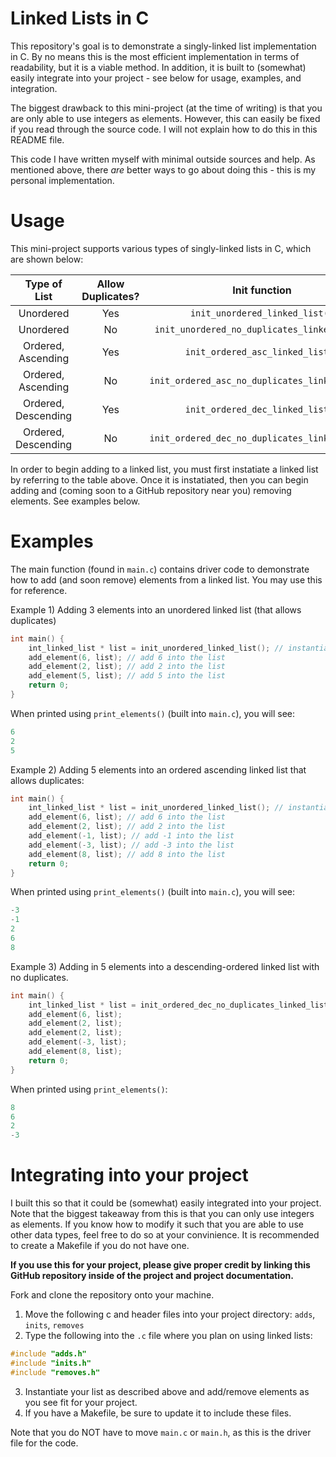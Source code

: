 # Linked Lists in C  
This repository's goal is to demonstrate a singly-linked list implementation in C. By no means this is the most efficient implementation in terms of readability, but it is a viable method. In addition, it is built to (somewhat) easily integrate into your project - see below for usage, examples, and integration.

The biggest drawback to this mini-project (at the time of writing) is that you are only able to use integers as elements. However, this can easily be fixed if you read through the source code. I will not explain how to do this in this README file.

This code I have written myself with minimal outside sources and help. As mentioned above, there *are* better ways to go about doing this - this is my personal implementation.

# Usage  
This mini-project supports various types of singly-linked lists in C, which are shown below:

|     Type of List    | Allow Duplicates? |                  Init function                 |
|:-------------------:|:-----------------:|:----------------------------------------------:|
|      Unordered      |        Yes        |         `init_unordered_linked_list()`         |
|      Unordered      |         No        |  `init_unordered_no_duplicates_linked_list()`  |
|  Ordered, Ascending |        Yes        |        `init_ordered_asc_linked_list()`        |
|  Ordered, Ascending |         No        | `init_ordered_asc_no_duplicates_linked_list()` |
| Ordered, Descending |        Yes        |        `init_ordered_dec_linked_list()`        |
| Ordered, Descending |         No        | `init_ordered_dec_no_duplicates_linked_list()` |

In order to begin adding to a linked list, you must first instatiate a linked list by referring to the table above. Once it is instatiated, then you can begin adding and (coming soon to a GitHub repository near you) removing elements. See examples below.

# Examples
The main function (found in `main.c`) contains driver code to demonstrate how to add (and soon remove) elements from a linked list. You may use this for reference.

Example 1) Adding 3 elements into an unordered linked list (that allows duplicates)
```c
int main() {
    int_linked_list * list = init_unordered_linked_list(); // instantiate
    add_element(6, list); // add 6 into the list
    add_element(2, list); // add 2 into the list
    add_element(5, list); // add 5 into the list
    return 0;
}
```
When printed using `print_elements()` (built into `main.c`), you will see:
```c
6
2
5
```

Example 2) Adding 5 elements into an ordered ascending linked list that allows duplicates:
```c
int main() {
    int_linked_list * list = init_unordered_linked_list(); // instantiate list
    add_element(6, list); // add 6 into the list
    add_element(2, list); // add 2 into the list
    add_element(-1, list); // add -1 into the list
    add_element(-3, list); // add -3 into the list
    add_element(8, list); // add 8 into the list
    return 0;
}
```
When printed using `print_elements()` (built into `main.c`), you will see:
```c
-3
-1
2
6
8
```
Example 3) Adding in 5 elements into a descending-ordered linked list with no duplicates.
```c
int main() {
    int_linked_list * list = init_ordered_dec_no_duplicates_linked_list();
    add_element(6, list);
    add_element(2, list);
    add_element(2, list);
    add_element(-3, list);
    add_element(8, list);
    return 0;
}
```
When printed using `print_elements()`:
```c
8
6
2
-3
```

# Integrating into your project
I built this so that it could be (somewhat) easily integrated into your project. Note that the biggest takeaway from this is that you can only use integers as elements. If you know how to modify it such that you are able to use other data types, feel free to do so at your convinience. It is recommended to create a Makefile if you do not have one.

__If you use this for your project, please give proper credit by linking this GitHub repository inside of the project and project documentation.__

Fork and clone the repository onto your machine. 
1. Move the following c and header files into your project directory: `adds`, `inits`, `removes`
2. Type the following into the `.c` file where you plan on using linked lists:
```c
#include "adds.h"
#include "inits.h"
#include "removes.h"
```
3. Instantiate your list as described above and add/remove elements as you see fit for your project.
4. If you have a Makefile, be sure to update it to include these files.

Note that you do NOT have to move `main.c` or `main.h`, as this is the driver file for the code.
